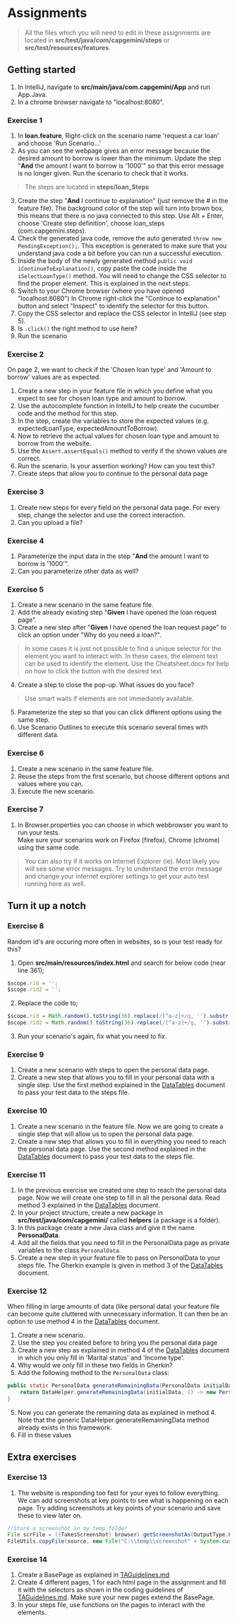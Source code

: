 # Assignments

> All the files which you will need to edit in these assignments are located in **src/test/java/com/capgemini/steps** or **src/test/resources/features**.

## Getting started

1. In IntelliJ, navigate to **src/main/java/com.capgemini/App** and run App.Java.
2. In a chrome browser navigate to "localhost:8080".

### Exercise 1

 1. In **loan.feature**, Right-click on the scenario name 'request a car loan' and choose 'Run Scenario...'
 2. As you can see the webpage gives an error message because the desired amount to borrow is lower than the minimum. 
    Update the step "**And** the amount I want to borrow is '1000'" so that this error message is no longer given. Run the scenario to check that it works.
> The steps are located in **steps/loan_Steps**
 3. Create the step "**And** I continue to explanation" (just remove the # in the feature file). The background color of the step will turn into brown box, this means that there is no java connected to this step. 
    Use Alt + Enter, choose 'Create step definition', choose loan_steps (com.capgemini.steps).
 4. Check the generated java code, remove the auto generated `throw new PendingException();`. 
    This exception is generated to make sure that you understand java code a bit before you can run a successful execution.
 5. Inside the body of the newly generated method `public void iContinueToExplanation()`, copy paste the code inside the `iSelectLoanType()` method. You will need to change the CSS selector to find the proper element. This is explained in the next steps.
 6. Switch to your Chrome browser (where you have opened "localhost:8080")
    In Chrome right-click the "Continue to explanation" button and select "Inspect" to identify the selector for this button.
 7. Copy the CSS selector and replace the CSS selector in IntelliJ (see step 5).
 8. Is `.click()` the right method to use here?
 9. Run the scenario

### Exercise 2

On page 2, we want to check if the 'Chosen loan type' and 'Amount to borrow' values are as expected.

1. Create a new step in your feature file in which you define what you expect to see for chosen loan type and amount to borrow.
2. Use the autocomplete function in IntelliJ to help create the cucumber code and the method for this step.
3. In the step, create the variables to store the expected values (e.g. expectedLoanType, expectedAmountToBorrow).
4. Now to retrieve the actual values for chosen loan type and amount to borrow from the website.
5. Use the `Assert.assertEquals()` method to verify if the shown values are correct.
6. Run the scenario. Is your assertion working? How can you test this?
7. Create steps that allow you to continue to the personal data page

### Exercise 3

1. Create new steps for every field on the personal data page. For every step, change the selector and use the correct interaction.
2. Can you upload a file?

### Exercise 4

1. Parameterize the input data in the step "**And** the amount I want to borrow is '1000'".
2. Can you parameterize other data as well?

### Exercise 5

1. Create a new scenario in the same feature file.
2. Add the already existing step "**Given** I have opened the loan request page".
3. Create a new step after "**Given** I have opened the loan request page" to click an option under "Why do you need a loan?".
> In some cases it is just not possible to find a unique selector for the element you want to interact with. In these cases, the element text can be used to identify the element. Use the Cheatsheet.docx for help on how to click the button with the desired text.
4. Create a step to close the pop-up. What issues do you face?
> Use smart waits if elements are not immediately available.
5. Parameterize the step so that you can click different options using the same step.
6. Use Scenario Outlines to execute this scenario several times with different data.

### Exercise 6

1. Create a new scenario in the same feature file.
2. Reuse the steps from the first scenario, but choose different options and values where you can.
3. Execute the new scenario.

### Exercise 7

1. In Browser.properties you can choose in which webbrowser you want to run your tests.  
   Make sure your scenarios work on Firefox (firefox), Chrome (chrome) using the same code.
> You can also try if it works on Internet Explorer (ie). Most likely you will see some error messages. Try to understand the error message and change your internet explorer settings to get your auto test running here as well.


## Turn it up a notch

### Exercise 8

Random id's are occuring more often in websites, so is your test ready for this?

1. Open **src/main/resources/index.html** and search for below code (near line 361);
```javascript
$scope.rid = '';
$scope.rid2 = '';
```
2. Replace the code to;
```javascript
$scope.rid = Math.random().toString(36).replace(/[^a-z]+/g, '').substr(2, 10) + ':';
$scope.rid2 = Math.random().toString(36).replace(/[^a-z]+/g, '').substr(2, 10) + ':';
```
3. Run your scenario's again, fix what you need to fix.

### Exercise 9

1. Create a new scenario with steps to open the personal data page.
2. Create a new step that allows you to fill in your personal data with a single step. Use the first method explained in the [DataTables](DataTables.md) document to pass your test data to the steps file.

### Exercise 10

1. Create a new scenario in the feature file. Now we are going to create a single step that will allow us to open the personal data page.
2. Create a new step that allows you to fill in everything you need to reach the personal data page. Use the second method explained in the [DataTables](DataTables.md) document to pass your test data to the steps file.


### Exercise 11

1. In the previous exercise we created one step to reach the personal data page. Now we will create one step to fill in all the personal data. Read method 3 explained in the [DataTables](DataTables.md) document.
2. In your project structure, create a new package in **src/test/java/com/capgemini/** called **helpers** (a package is a folder).
3. In this package create a new Java class and give it the name **PersonalData**.
4. Add all the fields that you need to fill in the PersonalData page as private variables to the class `PersonalData`.
5. Create a new step in your feature file to pass on PersonalData to your steps file. The Gherkin example is given in method 3 of the [DataTables](DataTables.md) document.

### Exercise 12

When filling in large amounts of data (like personal data) your feature file can become quite cluttered with unnecessary information. It can then be an option to use method 4 in the [DataTables](DataTables.md) document.

1. Create a new scenario.
2. Use the step you created before to bring you the personal data page
3. Create a new step as explained in method 4 of the [DataTables](DataTables.md) document in which you only fill in 'Marital status' and 'Income type'.
4. Why would we only fill in these two fields in Gherkin?
5. Add the following method to the `PersonalData` class:
```java
public static PersonalData generateRemainingData(PersonalData initialData) {
    return DataHelper.generateRemainingData(initialData, () -> new PersonalData());
}
```
5. Now you can generate the remaining data as explained in method 4. Note that the generic DataHelper.generateRemainingData method already exists in this framework.
6. Fill in these values

## Extra exercises

### Exercise 13

1. The website is responding too fast for your eyes to follow everything. 
   We can add screenshots at key points to see what is happening on each page. 
   Try adding screenshots at key points of your scenario and save these to view later on.
```java 
//Store a screenshot in my temp folder
File scrFile = ((TakesScreenshot) browser).getScreenshotAs(OutputType.FILE);
FileUtils.copyFile(source, new File("C:\\temp\\screenshot" + System.currentTimeMillis() + ".jpg"));
```

### Exercise 14

1. Create a BasePage as explained in [TAGuidelines.md](TAGuidelines.md)
2. Create 4 different pages, 1 for each html page in the assignment and fill it with the selectors as shown in the coding guidelines of [TAGuidelines.md](TAGuidelines.md). 
   Make sure your new pages extend the BasePage.
3. In your steps file, use functions on the pages to interact with the elements.
